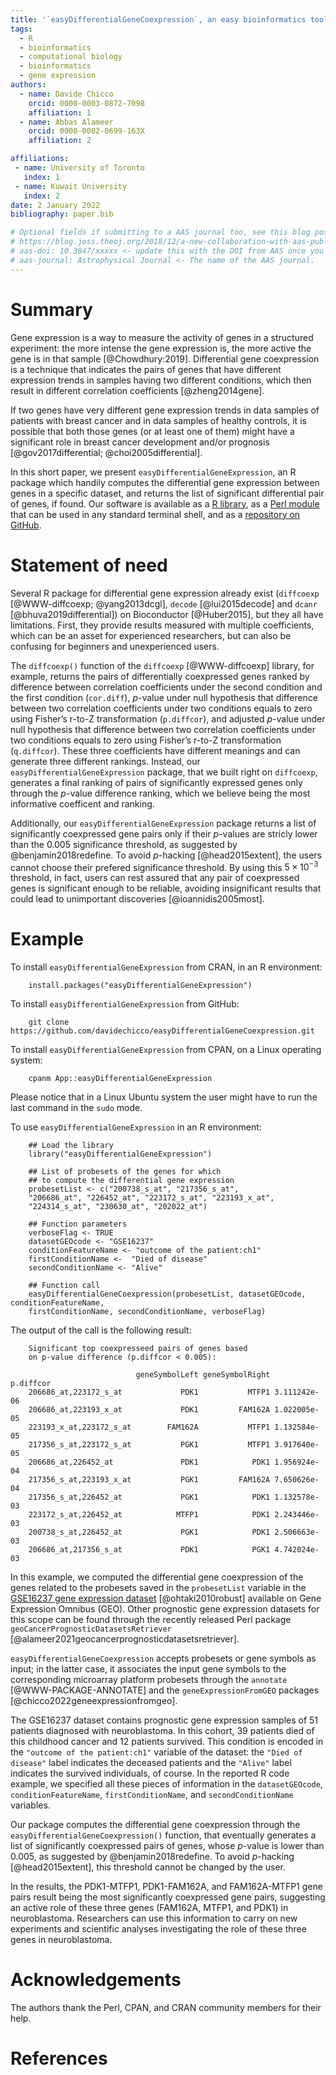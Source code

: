 ```yaml
---
title: '`easyDifferentialGeneCoexpression`, an easy bioinformatics tool to perform differential gene coexpression'
tags:
  - R
  - bioinformatics
  - computational biology
  - bioinformatics
  - gene expression
authors:
  - name: Davide Chicco
    orcid: 0000-0003-0872-7098
    affiliation: 1
  - name: Abbas Alameer
    orcid: 0000-0002-0699-163X
    affiliation: 2

affiliations:
 - name: University of Toronto
   index: 1
 - name: Kuwait University
   index: 2
date: 2 January 2022
bibliography: paper.bib

# Optional fields if submitting to a AAS journal too, see this blog post:
# https://blog.joss.theoj.org/2018/12/a-new-collaboration-with-aas-publishing
# aas-doi: 10.3847/xxxxx <- update this with the DOI from AAS once you know it.
# aas-journal: Astrophysical Journal <- The name of the AAS journal.
---
```


# Summary

Gene expression is a way to measure the activity of genes in a structured experiment: the more intense the gene expression is, the more active the gene is in that sample [@Chowdhury:2019].
Differential gene coexpression is a technique that indicates the pairs of genes that have different expression trends in samples having two different conditions, which then result in different correlation coefficients [@zheng2014gene].

If two genes have very different gene expression trends in data samples of patients with breast cancer and in data samples of healthy controls, it is possible that both those genes (or at least one of them) might have a significant role in breast cancer development and/or prognosis [@gov2017differential; @choi2005differential].

In this short paper, we present `easyDifferentialGeneExpression`, an R package which handily computes the differential gene expression between genes in a specific dataset, and returns the list of significant differential pair of genes, if found.
Our software is available as a [R library](https://metacpan.org/pod/App::easyDifferentialGeneCoexpression), as a [Perl module](https://metacpan.org/pod/App::easyDifferentialGeneCoexpression) that can be used in any standard terminal shell, and as a [repository on GitHub](https://github.com/davidechicco/easyDifferentialGeneCoexpression).

# Statement of need

Several R package for differential gene expression already exist (`diffcoexp` [@WWW-diffcoexp; @yang2013dcgl], `decode` [@lui2015decode] and `dcanr` [@bhuva2019differential]) on Bioconductor [@Huber2015], but they all have limitations. 
First, they provide results measured with multiple coefficients, which can be an asset for experienced researchers, but can also be confusing for beginners and unexperienced users.

The `diffcoexp()` function of the `diffcoexp` [@WWW-diffcoexp] library, for example, returns the pairs of differentially coexpressed genes ranked by difference between correlation coefficients under the second condition and the first condition (`cor.diff`), *p*-value under null hypothesis that difference between two correlation coefficients under two conditions equals to zero using Fisher’s r-to-Z transformation (`p.diffcor`), and adjusted *p*-value under null hypothesis that difference between two correlation coefficients under two conditions equals to zero using Fisher’s r-to-Z transformation (`q.diffcor`).
These three coefficients have different meanings and can generate three different rankings.
 Instead, our `easyDifferentialGeneExpression` package, that we built right on `diffcoexp`, generates a final ranking of pairs of significantly expressed genes only through the *p*-value difference ranking, which we believe being the most informative coefficent and ranking.
 
 Additionally, our `easyDifferentialGeneExpression` package returns a list of significantly coexpressed gene pairs only if their *p*-values are stricly lower than the 0.005 significance threshold, as suggested by @benjamin2018redefine.
 To avoid *p*-hacking [@head2015extent], the users cannot choose their  prefered significance threshold. 
 By using this $5 \times 10^{-3}$ threshold, in fact, users can rest assured that any pair of coexpressed genes is significant enough to be reliable, avoiding insignificant results that could lead to unimportant discoveries [@ioannidis2005most].

 
# Example

To install `easyDifferentialGeneExpression` from CRAN, in an R environment:

```
    install.packages("easyDifferentialGeneExpression")
```

To install `easyDifferentialGeneExpression` from GitHub:

```
    git clone https://github.com/davidechicco/easyDifferentialGeneCoexpression.git
````

To install `easyDifferentialGeneExpression` from CPAN, on a Linux operating system:

```
    cpanm App::easyDifferentialGeneExpression
```

Please notice that in a Linux Ubuntu system the user might have to run the last command in the `sudo` mode.

To use `easyDifferentialGeneExpression` in an R environment:

```
    ## Load the library
    library("easyDifferentialGeneExpression")
    
    ## List of probesets of the genes for which
    ## to compute the differential gene expression
    probesetList <- c("200738_s_at", "217356_s_at",
    "206686_at", "226452_at", "223172_s_at", "223193_x_at", 
    "224314_s_at", "230630_at", "202022_at")
    
    ## Function parameters
    verboseFlag <- TRUE
    datasetGEOcode <- "GSE16237"
    conditionFeatureName <- "outcome of the patient:ch1"
    firstConditionName <-  "Died of disease"
    secondConditionName <- "Alive"
    
    ## Function call
    easyDifferentialGeneCoexpression(probesetList, datasetGEOcode, conditionFeatureName, 
    firstConditionName, secondConditionName, verboseFlag)
```

The output of the call is the following result:

```
    Significant top coexpresseed pairs of genes based
    on p-value difference (p.diffcor < 0.005):
    
                            geneSymbolLeft geneSymbolRight    p.diffcor
    206686_at,223172_s_at             PDK1           MTFP1 3.111242e-06
    206686_at,223193_x_at             PDK1         FAM162A 1.022005e-05
    223193_x_at,223172_s_at        FAM162A           MTFP1 1.132584e-05
    217356_s_at,223172_s_at           PGK1           MTFP1 3.917640e-05
    206686_at,226452_at               PDK1            PDK1 1.956924e-04
    217356_s_at,223193_x_at           PGK1         FAM162A 7.650626e-04
    217356_s_at,226452_at             PGK1            PDK1 1.132578e-03
    223172_s_at,226452_at            MTFP1            PDK1 2.243446e-03
    200738_s_at,226452_at             PGK1            PDK1 2.506663e-03
    206686_at,217356_s_at             PDK1            PGK1 4.742024e-03
```

In this example, we computed the differential gene coexpression of the genes related to the probesets saved in the `probesetList` variable in the [GSE16237 gene expression dataset](https://www.ncbi.nlm.nih.gov/geo/query/acc.cgi?acc=GSE16237) [@ohtaki2010robust] available on Gene Expression Omnibus (GEO).
Other prognostic  gene expression datasets for this scope can be found through the recently released Perl package `geoCancerPrognosticDatasetsRetriever` [@alameer2021geocancerprognosticdatasetsretriever].

`easyDifferentialGeneCoexpression` accepts probesets or gene symbols as input; in the latter case, it associates the input gene symbols to the corresponding microarray platform probesets through the `annotate` [@WWW-PACKAGE-ANNOTATE] and the `geneExpressionFromGEO` packages [@chicco2022geneexpressionfromgeo].

The GSE16237 dataset contains prognostic gene expression samples of 51 patients diagnosed with neuroblastoma. 
In this cohort, 39 patients died of this childhood cancer and 12 patients survived. This condition is encoded in the `"outcome of the patient:ch1"` variable of the dataset: the `"Died of disease"` label indicates the deceased patients and the `"Alive"` label indicates the survived individuals, of course.
In the reported R code example, we specified all these pieces of information in the `datasetGEOcode`, `conditionFeatureName`, `firstConditionName`, and `secondConditionName` variables.

Our package computes the differential gene coexpression through the `easyDifferentialGeneCoexpression()` function, that eventually generates a list of significantly coexpressed pairs of genes, whose *p*-value is lower than 0.005, as suggested by @benjamin2018redefine.
To avoid *p*-hacking [@head2015extent], this threshold cannot be changed by the user.

In the results, the PDK1-MTFP1, PDK1-FAM162A, and FAM162A-MTFP1 gene pairs result being the most significantly coexpressed gene pairs, suggesting an active role of these three genes (FAM162A, MTFP1, and PDK1) in neuroblastoma. Researchers can use this information to carry on new experiments and scientific analyses investigating the role of these three genes in neuroblastoma.

# Acknowledgements

The authors thank the Perl, CPAN, and CRAN community members for their help.

# References
